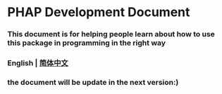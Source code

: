 # PHAP Development Document
### This document is for helping people learn about how to use this package in programming in the right way
### English  | [简体中文](README_zh-CN.md)

### the document will be update in the next version:)
